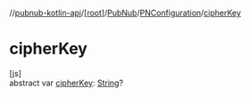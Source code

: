 //[pubnub-kotlin-api](../../../../index.md)/[[root]](../../index.md)/[PubNub](../index.md)/[PNConfiguration](index.md)/[cipherKey](cipher-key.md)

# cipherKey

[js]\
abstract var [cipherKey](cipher-key.md): [String](https://kotlinlang.org/api/latest/jvm/stdlib/kotlin-stdlib/kotlin/-string/index.html)?
